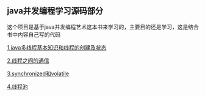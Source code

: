 ## java并发编程学习源码部分

这个项目是基于java并发编程艺术这本书来学习的，主要目的还是学习，这是结合书中内容自己写的代码

[1.java多线程基本知识和线程的创建及状态](https://blog.csdn.net/weixin_41922289/article/details/91910154)

[2.线程之间的通信](https://blog.csdn.net/weixin_41922289/article/details/91979432)

[3.synchronized和volatile](https://blog.csdn.net/weixin_41922289/article/details/92026532)

[4.线程池](https://blog.csdn.net/weixin_41922289/article/details/92261019)